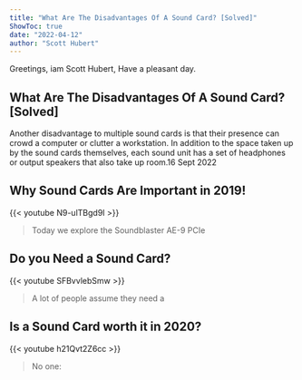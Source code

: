 ```yaml
---
title: "What Are The Disadvantages Of A Sound Card? [Solved]"
ShowToc: true 
date: "2022-04-12"
author: "Scott Hubert" 
---
```


Greetings, iam Scott Hubert, Have a pleasant day.
## What Are The Disadvantages Of A Sound Card? [Solved]
 Another disadvantage to multiple sound cards is that their presence can crowd a computer or clutter a workstation. In addition to the space taken up by the sound cards themselves, each sound unit has a set of headphones or output speakers that also take up room.16 Sept 2022

## Why Sound Cards Are Important in 2019!
{{< youtube N9-ulTBgd9I >}}
>Today we explore the Soundblaster AE-9 PCIe 

## Do you Need a Sound Card?
{{< youtube SFBvvlebSmw >}}
>A lot of people assume they need a 

## Is a Sound Card worth it in 2020?
{{< youtube h21Qvt2Z6cc >}}
>No one: 

